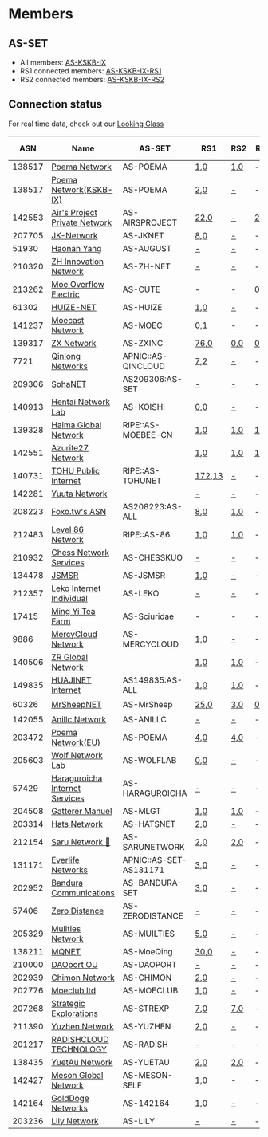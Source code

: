 # Members

## AS-SET
* All members: [AS-KSKB-IX](https://apps.db.ripe.net/db-web-ui/lookup?source=RIPE&type=as-set&key=AS-KSKB-IX)
* RS1 connected members: [AS-KSKB-IX-RS1](https://apps.db.ripe.net/db-web-ui/lookup?source=RIPE&type=as-set&key=AS-KSKB-IX-RS1)
* RS2 connected members: [AS-KSKB-IX-RS2](https://apps.db.ripe.net/db-web-ui/lookup?source=RIPE&type=as-set&key=AS-KSKB-IX-RS2)

## Connection status

For real time data, check out our [Looking Glass](https://ixlg.kskb.eu.org/)

| ASN | Name | AS-SET | RS1 | RS2 | RS3 | IPT service |
|-----|-----|-----|-----|-----|-----|-----|
| 138517 | [Poema Network](https://bgp.tools/as/138517) | AS-POEMA | [1](https://ixlg.kskb.eu.org/route_from_protocol_all/127.0.0.1/AS138517_1),[0](https://ixlg.kskb.eu.org/detail/127.0.0.1/AS138517_1) | [1](https://ixlg.kskb.eu.org/route_from_protocol_all/192.168.16.102/AS138517_1),[0](https://ixlg.kskb.eu.org/detail/192.168.16.102/AS138517_1) | - |  |
| 138517 | [Poema Network(KSKB-IX)](https://bgp.tools/as/138517) | AS-POEMA | [2](https://ixlg.kskb.eu.org/route_from_protocol_all/127.0.0.1/AS138517_2),[0](https://ixlg.kskb.eu.org/detail/127.0.0.1/AS138517_2) | [-](https://ixlg.kskb.eu.org/detail/192.168.16.102/AS138517_2) | - |  |
| 142553 | [Air's Project Private Network](https://bgp.tools/as/142553) | AS-AIRSPROJECT | [22](https://ixlg.kskb.eu.org/route_from_protocol_all/127.0.0.1/AS142553_1),[0](https://ixlg.kskb.eu.org/detail/127.0.0.1/AS142553_1) | [-](https://ixlg.kskb.eu.org/detail/192.168.16.102/AS142553_1) | [22](https://ixlg.kskb.eu.org/route_from_protocol_all/192.168.16.103/RS3LL_1),[0](https://ixlg.kskb.eu.org/detail/192.168.16.103/RS3LL_1) |  |
| 207705 | [JK-Network](https://bgp.tools/as/207705) | AS-JKNET | [8](https://ixlg.kskb.eu.org/route_from_protocol_all/127.0.0.1/AS207705_1),[0](https://ixlg.kskb.eu.org/detail/127.0.0.1/AS207705_1) | [-](https://ixlg.kskb.eu.org/detail/192.168.16.102/AS207705_1) | - |  |
| 51930 | [Haonan Yang](https://bgp.tools/as/51930) | AS-AUGUST | [-](https://ixlg.kskb.eu.org/detail/127.0.0.1/AS51930_1) | [-](https://ixlg.kskb.eu.org/detail/192.168.16.102/AS51930_1) | - |  |
| 210320 | [ZH Innovation Network](https://bgp.tools/as/210320) | AS-ZH-NET | [-](https://ixlg.kskb.eu.org/detail/127.0.0.1/AS210320_1) | [-](https://ixlg.kskb.eu.org/detail/192.168.16.102/AS210320_1) | - |  |
| 213262 | [Moe Overflow Electric](https://bgp.tools/as/213262) | AS-CUTE | [-](https://ixlg.kskb.eu.org/detail/127.0.0.1/AS213262_1) | [-](https://ixlg.kskb.eu.org/detail/192.168.16.102/AS213262_1) | [0](https://ixlg.kskb.eu.org/detail/192.168.16.103/RS3LL_2),[0](https://ixlg.kskb.eu.org/detail/192.168.16.103/RS3LL_2) |  |
| 61302 | [HUIZE-NET](https://bgp.tools/as/61302) | AS-HUIZE | [1](https://ixlg.kskb.eu.org/route_from_protocol_all/127.0.0.1/AS61302_1),[0](https://ixlg.kskb.eu.org/detail/127.0.0.1/AS61302_1) | [-](https://ixlg.kskb.eu.org/detail/192.168.16.102/AS61302_1) | - |  |
| 141237 | [Moecast Network](https://bgp.tools/as/141237) | AS-MOEC | [0](https://ixlg.kskb.eu.org/detail/127.0.0.1/AS141237_1),[1](https://ixlg.kskb.eu.org/route_filtered_from_protocol_all/127.0.0.1/AS141237_1) | [-](https://ixlg.kskb.eu.org/detail/192.168.16.102/AS141237_1) | - |  |
| 139317 | [ZX Network](https://bgp.tools/as/139317) | AS-ZXINC | [76](https://ixlg.kskb.eu.org/route_from_protocol_all/127.0.0.1/AS139317_1),[0](https://ixlg.kskb.eu.org/detail/127.0.0.1/AS139317_1) | [0](https://ixlg.kskb.eu.org/detail/192.168.16.102/AS139317_1),[0](https://ixlg.kskb.eu.org/detail/192.168.16.102/AS139317_1) | [0](https://ixlg.kskb.eu.org/detail/192.168.16.103/RS3LL_3),[0](https://ixlg.kskb.eu.org/detail/192.168.16.103/RS3LL_3) |  |
| 7721 | [Qinlong Networks](https://bgp.tools/as/7721) | APNIC::AS-QINCLOUD | [7](https://ixlg.kskb.eu.org/route_from_protocol_all/127.0.0.1/AS7721_1),[2](https://ixlg.kskb.eu.org/route_filtered_from_protocol_all/127.0.0.1/AS7721_1) | [-](https://ixlg.kskb.eu.org/detail/192.168.16.102/AS7721_1) | - |  |
| 209306 | [SohaNET](https://bgp.tools/as/209306) | AS209306:AS-SET | [-](https://ixlg.kskb.eu.org/detail/127.0.0.1/AS209306_1) | [-](https://ixlg.kskb.eu.org/detail/192.168.16.102/AS209306_1) | - |  |
| 140913 | [Hentai Network Lab](https://bgp.tools/as/140913) | AS-KOISHI | [0](https://ixlg.kskb.eu.org/detail/127.0.0.1/AS140913_1),[0](https://ixlg.kskb.eu.org/detail/127.0.0.1/AS140913_1) | [-](https://ixlg.kskb.eu.org/detail/192.168.16.102/AS140913_1) | - |  |
| 139328 | [Haima Global Network](https://bgp.tools/as/139328) | RIPE::AS-MOEBEE-CN | [1](https://ixlg.kskb.eu.org/route_from_protocol_all/127.0.0.1/AS139328_1),[0](https://ixlg.kskb.eu.org/detail/127.0.0.1/AS139328_1) | [1](https://ixlg.kskb.eu.org/route_from_protocol_all/192.168.16.102/AS139328_1),[0](https://ixlg.kskb.eu.org/detail/192.168.16.102/AS139328_1) | [1](https://ixlg.kskb.eu.org/route_from_protocol_all/192.168.16.103/RS3LL_5),[0](https://ixlg.kskb.eu.org/detail/192.168.16.103/RS3LL_5) |  |
| 142551 | [Azurite27 Network](https://bgp.tools/as/142551) |  | [1](https://ixlg.kskb.eu.org/route_from_protocol_all/127.0.0.1/AS142551_1),[0](https://ixlg.kskb.eu.org/detail/127.0.0.1/AS142551_1) | [1](https://ixlg.kskb.eu.org/route_from_protocol_all/192.168.16.102/AS142551_1),[0](https://ixlg.kskb.eu.org/detail/192.168.16.102/AS142551_1) | [1](https://ixlg.kskb.eu.org/route_from_protocol_all/192.168.16.103/RS3LL_4),[0](https://ixlg.kskb.eu.org/detail/192.168.16.103/RS3LL_4) |  |
| 140731 | [TOHU Public Internet](https://bgp.tools/as/140731) | RIPE::AS-TOHUNET | [172](https://ixlg.kskb.eu.org/route_from_protocol_all/127.0.0.1/AS140731_1),[13](https://ixlg.kskb.eu.org/route_filtered_from_protocol_all/127.0.0.1/AS140731_1) | [-](https://ixlg.kskb.eu.org/detail/192.168.16.102/AS140731_1) | - |  |
| 142281 | [Yuuta Network](https://bgp.tools/as/142281) |  | [-](https://ixlg.kskb.eu.org/detail/127.0.0.1/AS142281_1) | [-](https://ixlg.kskb.eu.org/detail/192.168.16.102/AS142281_1) | - |  |
| 208223 | [Foxo.tw's ASN](https://bgp.tools/as/208223) | AS208223:AS-ALL | [8](https://ixlg.kskb.eu.org/route_from_protocol_all/127.0.0.1/AS208223_1),[0](https://ixlg.kskb.eu.org/detail/127.0.0.1/AS208223_1) | [1](https://ixlg.kskb.eu.org/route_from_protocol_all/192.168.16.102/AS208223_1),[0](https://ixlg.kskb.eu.org/detail/192.168.16.102/AS208223_1) | - |  |
| 212483 | [Level 86 Network](https://bgp.tools/as/212483) | RIPE::AS-86 | [1](https://ixlg.kskb.eu.org/route_from_protocol_all/127.0.0.1/AS212483_1),[0](https://ixlg.kskb.eu.org/detail/127.0.0.1/AS212483_1) | [1](https://ixlg.kskb.eu.org/route_from_protocol_all/192.168.16.102/AS212483_1),[0](https://ixlg.kskb.eu.org/detail/192.168.16.102/AS212483_1) | - |  |
| 210932 | [Chess Network Services](https://bgp.tools/as/210932) | AS-CHESSKUO | [-](https://ixlg.kskb.eu.org/detail/127.0.0.1/AS210932_1) | [-](https://ixlg.kskb.eu.org/detail/192.168.16.102/AS210932_1) | - |  |
| 134478 | [JSMSR](https://bgp.tools/as/134478) | AS-JSMSR | [1](https://ixlg.kskb.eu.org/route_from_protocol_all/127.0.0.1/AS134478_1),[0](https://ixlg.kskb.eu.org/detail/127.0.0.1/AS134478_1) | [-](https://ixlg.kskb.eu.org/detail/192.168.16.102/AS134478_1) | - |  |
| 212357 | [Leko Internet Individual](https://bgp.tools/as/212357) | AS-LEKO | [-](https://ixlg.kskb.eu.org/detail/127.0.0.1/AS212357_1) | [-](https://ixlg.kskb.eu.org/detail/192.168.16.102/AS212357_1) | - |  |
| 17415 | [Ming Yi Tea Farm](https://bgp.tools/as/17415) | AS-Sciuridae | [-](https://ixlg.kskb.eu.org/detail/127.0.0.1/AS17415_1) | [-](https://ixlg.kskb.eu.org/detail/192.168.16.102/AS17415_1) | - |  |
| 9886 | [MercyCloud Network](https://bgp.tools/as/9886) | AS-MERCYCLOUD | [1](https://ixlg.kskb.eu.org/route_from_protocol_all/127.0.0.1/AS9886_1),[0](https://ixlg.kskb.eu.org/detail/127.0.0.1/AS9886_1) | [-](https://ixlg.kskb.eu.org/detail/192.168.16.102/AS9886_1) | - |  |
| 140506 | [ZR Global Network](https://bgp.tools/as/140506) |  | [1](https://ixlg.kskb.eu.org/route_from_protocol_all/127.0.0.1/AS140506_1),[0](https://ixlg.kskb.eu.org/detail/127.0.0.1/AS140506_1) | [1](https://ixlg.kskb.eu.org/route_from_protocol_all/192.168.16.102/AS140506_1),[0](https://ixlg.kskb.eu.org/detail/192.168.16.102/AS140506_1) | - |  |
| 149835 | [HUAJINET Internet](https://bgp.tools/as/149835) | AS149835:AS-ALL | [1](https://ixlg.kskb.eu.org/route_from_protocol_all/127.0.0.1/AS149835_1),[0](https://ixlg.kskb.eu.org/detail/127.0.0.1/AS149835_1) | [1](https://ixlg.kskb.eu.org/route_from_protocol_all/192.168.16.102/AS149835_1),[0](https://ixlg.kskb.eu.org/detail/192.168.16.102/AS149835_1) | - |  |
| 60326 | [MrSheepNET](https://bgp.tools/as/60326) | AS-MrSheep | [25](https://ixlg.kskb.eu.org/route_from_protocol_all/127.0.0.1/AS60326_1),[0](https://ixlg.kskb.eu.org/detail/127.0.0.1/AS60326_1) | [3](https://ixlg.kskb.eu.org/route_from_protocol_all/192.168.16.102/AS60326_1),[0](https://ixlg.kskb.eu.org/detail/192.168.16.102/AS60326_1) | [0](https://ixlg.kskb.eu.org/detail/192.168.16.103/RS3LL_6),[0](https://ixlg.kskb.eu.org/detail/192.168.16.103/RS3LL_6) | ✔️ |
| 142055 | [Anillc Network](https://bgp.tools/as/142055) | AS-ANILLC | [-](https://ixlg.kskb.eu.org/detail/127.0.0.1/AS142055_1) | [-](https://ixlg.kskb.eu.org/detail/192.168.16.102/AS142055_1) | - |  |
| 203472 | [Poema Network(EU)](https://bgp.tools/as/203472) | AS-POEMA | [4](https://ixlg.kskb.eu.org/route_from_protocol_all/127.0.0.1/AS203472_1),[0](https://ixlg.kskb.eu.org/detail/127.0.0.1/AS203472_1) | [4](https://ixlg.kskb.eu.org/route_from_protocol_all/192.168.16.102/AS203472_1),[0](https://ixlg.kskb.eu.org/detail/192.168.16.102/AS203472_1) | - |  |
| 205603 | [Wolf Network Lab](https://bgp.tools/as/205603) | AS-WOLFLAB | [0](https://ixlg.kskb.eu.org/detail/127.0.0.1/AS205603_1),[0](https://ixlg.kskb.eu.org/detail/127.0.0.1/AS205603_1) | [-](https://ixlg.kskb.eu.org/detail/192.168.16.102/AS205603_1) | - |  |
| 57429 | [Haraguroicha Internet Services](https://bgp.tools/as/57429) | AS-HARAGUROICHA | [-](https://ixlg.kskb.eu.org/detail/127.0.0.1/AS57429_1) | [-](https://ixlg.kskb.eu.org/detail/192.168.16.102/AS57429_1) | - |  |
| 204508 | [Gatterer Manuel](https://bgp.tools/as/204508) | AS-MLGT | [1](https://ixlg.kskb.eu.org/route_from_protocol_all/127.0.0.1/AS204508_1),[0](https://ixlg.kskb.eu.org/detail/127.0.0.1/AS204508_1) | [1](https://ixlg.kskb.eu.org/route_from_protocol_all/192.168.16.102/AS204508_1),[0](https://ixlg.kskb.eu.org/detail/192.168.16.102/AS204508_1) | - |  |
| 203314 | [Hats Network](https://bgp.tools/as/203314) | AS-HATSNET | [2](https://ixlg.kskb.eu.org/route_from_protocol_all/127.0.0.1/AS203314_1),[0](https://ixlg.kskb.eu.org/detail/127.0.0.1/AS203314_1) | [-](https://ixlg.kskb.eu.org/detail/192.168.16.102/AS203314_1) | - |  |
| 212154 | [Saru Network 🤔](https://bgp.tools/as/212154) | AS-SARUNETWORK | [2](https://ixlg.kskb.eu.org/route_from_protocol_all/127.0.0.1/AS212154_1),[0](https://ixlg.kskb.eu.org/detail/127.0.0.1/AS212154_1) | [2](https://ixlg.kskb.eu.org/route_from_protocol_all/192.168.16.102/AS212154_1),[0](https://ixlg.kskb.eu.org/detail/192.168.16.102/AS212154_1) | - |  |
| 131171 | [Everlife Networks](https://bgp.tools/as/131171) | APNIC::AS-SET-AS131171 | [3](https://ixlg.kskb.eu.org/route_from_protocol_all/127.0.0.1/AS131171_1),[0](https://ixlg.kskb.eu.org/detail/127.0.0.1/AS131171_1) | [-](https://ixlg.kskb.eu.org/detail/192.168.16.102/AS131171_1) | - |  |
| 202952 | [Bandura Communications](https://bgp.tools/as/202952) | AS-BANDURA-SET | [3](https://ixlg.kskb.eu.org/route_from_protocol_all/127.0.0.1/AS202952_1),[0](https://ixlg.kskb.eu.org/detail/127.0.0.1/AS202952_1) | [-](https://ixlg.kskb.eu.org/detail/192.168.16.102/AS202952_1) | - |  |
| 57406 | [Zero Distance](https://bgp.tools/as/57406) | AS-ZERODISTANCE | [-](https://ixlg.kskb.eu.org/detail/127.0.0.1/AS57406_1) | [-](https://ixlg.kskb.eu.org/detail/192.168.16.102/AS57406_1) | - |  |
| 205329 | [Muilties Network](https://bgp.tools/as/205329) | AS-MUILTIES | [5](https://ixlg.kskb.eu.org/route_from_protocol_all/127.0.0.1/AS205329_1),[0](https://ixlg.kskb.eu.org/detail/127.0.0.1/AS205329_1) | [-](https://ixlg.kskb.eu.org/detail/192.168.16.102/AS205329_1) | - |  |
| 138211 | [MQNET](https://bgp.tools/as/138211) | AS-MoeQing | [30](https://ixlg.kskb.eu.org/route_from_protocol_all/127.0.0.1/AS138211_1),[0](https://ixlg.kskb.eu.org/detail/127.0.0.1/AS138211_1) | [-](https://ixlg.kskb.eu.org/detail/192.168.16.102/AS138211_1) | - |  |
| 210000 | [DAOport OU](https://bgp.tools/as/210000) | AS-DAOPORT | [-](https://ixlg.kskb.eu.org/detail/127.0.0.1/AS210000_1) | [-](https://ixlg.kskb.eu.org/detail/192.168.16.102/AS210000_1) | - |  |
| 202939 | [Chimon Network](https://bgp.tools/as/202939) | AS-CHIMON | [2](https://ixlg.kskb.eu.org/route_from_protocol_all/127.0.0.1/AS202939_1),[0](https://ixlg.kskb.eu.org/detail/127.0.0.1/AS202939_1) | [-](https://ixlg.kskb.eu.org/detail/192.168.16.102/AS202939_1) | - |  |
| 202776 | [Moeclub ltd](https://bgp.tools/as/202776) | AS-MOECLUB | [1](https://ixlg.kskb.eu.org/route_from_protocol_all/127.0.0.1/AS202776_1),[0](https://ixlg.kskb.eu.org/detail/127.0.0.1/AS202776_1) | [-](https://ixlg.kskb.eu.org/detail/192.168.16.102/AS202776_1) | - |  |
| 207268 | [Strategic Explorations](https://bgp.tools/as/207268) | AS-STREXP | [7](https://ixlg.kskb.eu.org/route_from_protocol_all/127.0.0.1/AS207268_1),[0](https://ixlg.kskb.eu.org/detail/127.0.0.1/AS207268_1) | [7](https://ixlg.kskb.eu.org/route_from_protocol_all/192.168.16.102/AS207268_1),[0](https://ixlg.kskb.eu.org/detail/192.168.16.102/AS207268_1) | - |  |
| 211390 | [Yuzhen Network](https://bgp.tools/as/211390) | AS-YUZHEN | [2](https://ixlg.kskb.eu.org/route_from_protocol_all/127.0.0.1/AS211390_1),[0](https://ixlg.kskb.eu.org/detail/127.0.0.1/AS211390_1) | [-](https://ixlg.kskb.eu.org/detail/192.168.16.102/AS211390_1) | - |  |
| 201217 | [RADISHCLOUD TECHNOLOGY](https://bgp.tools/as/201217) | AS-RADISH | [-](https://ixlg.kskb.eu.org/detail/127.0.0.1/AS201217_1) | [-](https://ixlg.kskb.eu.org/detail/192.168.16.102/AS201217_1) | - |  |
| 138435 | [YuetAu Network](https://bgp.tools/as/138435) | AS-YUETAU | [2](https://ixlg.kskb.eu.org/route_from_protocol_all/127.0.0.1/AS138435_1),[0](https://ixlg.kskb.eu.org/detail/127.0.0.1/AS138435_1) | [2](https://ixlg.kskb.eu.org/route_from_protocol_all/192.168.16.102/AS138435_1),[0](https://ixlg.kskb.eu.org/detail/192.168.16.102/AS138435_1) | - |  |
| 142427 | [Meson Global Network](https://bgp.tools/as/142427) | AS-MESON-SELF | [1](https://ixlg.kskb.eu.org/route_from_protocol_all/127.0.0.1/AS142427_1),[0](https://ixlg.kskb.eu.org/detail/127.0.0.1/AS142427_1) | [-](https://ixlg.kskb.eu.org/detail/192.168.16.102/AS142427_1) | - |  |
| 142164 | [GoldDoge Networks](https://bgp.tools/as/142164) | AS-142164 | [1](https://ixlg.kskb.eu.org/route_from_protocol_all/127.0.0.1/AS142164_1),[0](https://ixlg.kskb.eu.org/detail/127.0.0.1/AS142164_1) | [-](https://ixlg.kskb.eu.org/detail/192.168.16.102/AS142164_1) | - |  |
| 203236 | [Lily Network](https://bgp.tools/as/203236) | AS-LILY | [-](https://ixlg.kskb.eu.org/detail/127.0.0.1/AS203236_1) | [-](https://ixlg.kskb.eu.org/detail/192.168.16.102/AS203236_1) | - |  |
